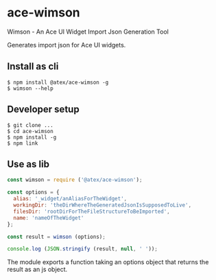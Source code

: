 # ace-wimson
Wimson - An Ace UI Widget Import Json Generation Tool

Generates import json for Ace UI widgets.

## Install as cli

```
$ npm install @atex/ace-wimson -g
$ wimson --help
```

## Developer setup

```
$ git clone ...
$ cd ace-wimson
$ npm install -g
$ npm link
```

## Use as lib

```javascript
const wimson = require ('@atex/ace-wimson');

const options = {
  alias: '_widget/anAliasForTheWidget',
  workingDir: 'theDirWhereTheGeneratedJsonIsSupposedToLive',
  filesDir: 'rootDirForTheFileStructureToBeImported',
  name: 'nameOfTheWidget'
};

const result = wimson (options);

console.log (JSON.stringify (result, null, ' '));
```

The module exports a function taking an options object that returns the result
as an js object.
